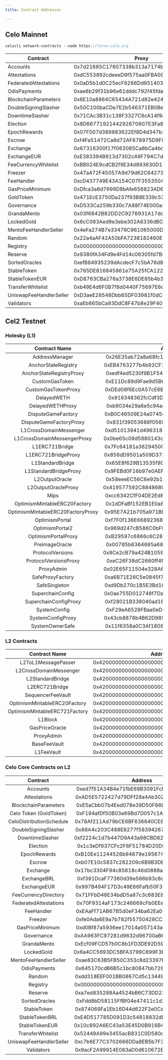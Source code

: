 ```yaml
---
title: Contract Addresses

---
```


## Celo Mainnet

```jsx
celocli network:contracts --node https://forno.celo.org
```

| Contract                | Proxy                                      |
| ----------------------- | ------------------------------------------ |
| Accounts                | 0x7d21685C17607338b313a7174bAb6620baD0aaB7 |
| Attestations            | 0xdC553892cdeeeD9f575aa0FBA099e5847fd88D20 |
| FederatedAttestations   | 0x0aD5b1d0C25ecF6266Dd951403723B2687d6aff2 |
| OdisPayments            | 0xae6b29f31b96e61dddc792f45fda4e4f0356d0cb |
| BlockchainParameters    | 0x6E10a8864C65434A721d82e424d727326F9d5Bfa |
| DoubleSigningSlasher    | 0x50C100baCDe7E2b546371EB0Be1eACcf0A6772ec |
| DowntimeSlasher         | 0x71CAc3B31c138F3327C6cA14f9a1c8d752463fDd |
| Election                | 0x8D6677192144292870907E3Fa8A5527fE55A7ff6 |
| EpochRewards            | 0x07F007d389883622Ef8D4d347b3f78007f28d8b7 |
| Escrow                  | 0xf4Fa51472Ca8d72AF678975D9F8795A504E7ada5 |
| Exchange                | 0x67316300f17f063085Ca8bCa4bd3f7a5a3C66275 |
| ExchangeEUR             | 0xE383394B913d7302c49F794C7d3243c429d53D1d |
| FeeCurrencyWhitelist    | 0xBB024E9cdCB2f9E34d893630D19611B8A5381b3c |
| Freezer                 | 0x47a472F45057A9d79d62C6427367016409f4fF5A |
| FeeHandler              | 0xcD437749E43A154C07F3553504c68fBfD56B8778 |
| GasPriceMinimum         | 0xDfca3a8d7699D8bAfe656823AD60C17cb8270ECC |
| GoldToken               | 0x471EcE3750Da237f93B8E339c536989b8978a438 |
| Governance              | 0xD533Ca259b330c7A88f74E000a3FaEa2d63B7972 |
| GrandaMento             | 0x03f6842B82DD2C9276931A17dd23D73C16454a49 |
| LockedGold              | 0x6cC083Aed9e3ebe302A6336dBC7c921C9f03349E |
| MentoFeeHandlerSeller   | 0x4eFa274B7e33476C961065000D58ee09F7921A74 |
| Random                  | 0x22a4aAF42A50bFA7238182460E32f15859c93dfe |
| Registry                | 0x000000000000000000000000000000000000ce10 |
| Reserve                 | 0x9380fA34Fd9e4Fd14c06305fd7B6199089eD4eb9 |
| SortedOracles           | 0xefB84935239dAcdecF7c5bA76d8dE40b077B7b33 |
| StableToken             | 0x765DE816845861e75A25fCA122bb6898B8B1282a |
| StableTokenEUR          | 0xD8763CBa276a3738E6DE85b4b3bF5FDed6D6cA73 |
| TransferWhitelist       | 0xb49E4d6F0B7f8d0440F75697E6c8b37E09178BCF |
| UniswapFeeHandlerSeller | 0xD3aeE28548Dbb65DF03981f0dC0713BfCBd10a97 |
| Validators              | 0xaEb865bCa93DdC8F47b8e29F40C5399cE34d0C58 |

## Cel2 Testnet

### Holesky (L1)

|           Contract Name           |                  Address                   |
| :-------------------------------: | :----------------------------------------: |
|          AddressManager           | 0x26E35ab72a8a68fc116216145129989EaCc5c12a |
|        AnchorStateRegistry        | 0xEB4763277b4b92CF1DD3Fa8432fC3C21037c8253 |
|     AnchorStateRegistryProxy      | 0xedf4ed5230f9B1F54C33F381C1990129f30E9196 |
|          CustomGasToken           | 0xE11Dc89d9Fae9d5B6156F6B3b614bfda45D21e27 |
|        CustomGasTokenProxy        | 0xDEd08f6Ec0A57cE6Be62d1876d2CE92AF37eddA0 |
|            DelayedWETH            | 0x916348362fcCdf3D548617f2ff8fC9fEBe44389b |
|         DelayedWETHProxy          | 0xb9034e29a6e5c94ae50F4eDBf8450492Bf6f636C |
|        DisputeGameFactory         | 0xB0C46509E24a0745d201114016fD666D6D1E3f8e |
|      DisputeGameFactoryProxy      | 0x831f39053688f05698ad0fB5f4DE7e56B2949c55 |
|      L1CrossDomainMessenger       | 0xd51013941d49631846fe52028C8D7a6EeBf06C98 |
|    L1CrossDomainMessengerProxy    | 0x0be65c09d5880143cb9C2D6E45474972eFC4C13B |
|          L1ERC721Bridge           | 0x7Fc64181a3629450C739d09131FFcE1Aae35176C |
|        L1ERC721BridgeProxy        | 0x856dD9501a509D3738aE2da7B79cDA1731d8E9b3 |
|         L1StandardBridge          | 0x65E8f629B13535f902020668Fe73aEc24e52F5D8 |
|       L1StandardBridgeProxy       | 0x9FEBd0F16b97e0AEF9151AF07106d733E87B1be4 |
|          L2OutputOracle           | 0x58eeeEC56C6e92b1898367fa7372ab3f6483F054 |
|        L2OutputOracleProxy        | 0x419577592C884868C3ed85B97169b93362581855 |
|               Mips                | 0xcc6342CfF04DE2Ed80C812470BFF54A7A7184fF8 |
|   OptimismMintableERC20Factory    | 0x1dDFaBf152EB1E0a8c821fCb4B8Da20F9Aea910C |
| OptimismMintableERC20FactoryProxy | 0x95E7A21b705a971BDBC999295f4a3c04CDfC52F0 |
|          OptimismPortal           | 0xf7F0f136E6689236895B641053A81F60E056bB95 |
|          OptimismPortal2          | 0x969d247cB586C0bF02212B9ae6e690e8b0d762bA |
|        OptimismPortalProxy        | 0xB29597c6866c6C2870348f1035335B75eEf79d07 |
|          PreimageOracle           | 0x00785b6364685a68844d8F4120aF5f7d53b4f5a1 |
|         ProtocolVersions          | 0x8Ce2cB79a424B105907911956AC81C8AB44034dd |
|       ProtocolVersionsProxy       | 0xeC26F38dC2660ff4fbe19aFb2587b140411E302e |
|            ProxyAdmin             | 0x02E65F11504e328A6DabB38b0D05854297466178 |
|         SafeProxyFactory          | 0xa6B71E26C5e0845f74c812102Ca7114b6a896AB2 |
|           SafeSingleton           | 0xd9Db270c1B5E3Bd161E8c8503c55cEABeE709552 |
|         SuperchainConfig          | 0x0ae755D012748f7Da0eCb7695902463652322617 |
|       SuperchainConfigProxy       | 0xf28021B338040ad165A8abeD076b40F822c457E6 |
|           SystemConfig            | 0xF29eA6528FBaa0eD44Bdbb78a02C4cc0f99f4636 |
|         SystemConfigProxy         | 0x43cb8878b4B62D9853452140eFB42CF30672e23a |
|          SystemOwnerSafe          | 0x11f6358a0C3Af1808C9b76E9d9C97a850EEFb6d4 |

### L2 Contracts

|         Contract Name         |                  Address                   |
| :---------------------------: | :----------------------------------------: |
|      L2ToL1MessagePasser      | 0x4200000000000000000000000000000000000016 |
|    L2CrossDomainMessenger     | 0x4200000000000000000000000000000000000007 |
|       L2StandardBridge        | 0x4200000000000000000000000000000000000010 |
|        L2ERC721Bridge         | 0x4200000000000000000000000000000000000014 |
|       SequencerFeeVault       | 0x4200000000000000000000000000000000000011 |
| OptimismMintableERC20Factory  | 0x4200000000000000000000000000000000000012 |
| OptimismMintableERC721Factory | 0x4200000000000000000000000000000000000017 |
|            L1Block            | 0x4200000000000000000000000000000000000015 |
|        GasPriceOracle         | 0x420000000000000000000000000000000000000F |
|          ProxyAdmin           | 0x4200000000000000000000000000000000000018 |
|         BaseFeeVault          | 0x4200000000000000000000000000000000000019 |
|          L1FeeVault           | 0x420000000000000000000000000000000000001A |

### Celo Core Contracts on L2

|         Contract         |                  Address                   |
| :----------------------: | :----------------------------------------: |
|         Accounts         | 0xed7f51A34B4e71fbE69B3091FcF879cD14bD73A9 |
|       Attestations       | 0xAD5E5722427d79DFf28a4Ab30249729d1F8B4cc0 |
|   BlockchainParameters   | 0xE5aCbb07b4Eed078e39D50F66bF0c80cF1b93abe |
|  Celo Token (GoldToken)  | 0xF194afDf50B03e69Bd7D057c1Aa9e10c9954E4C9 |
| CeloDistributionSchedule | 0x78Af211Ad79bCE6BF636640CE8c2C2b29e02365A |
|   DoubleSigningSlasher   | 0x88A4c203C488E8277f583942672E1aF77e2B5040 |
|     DowntimeSlasher      | 0xf2224c1d7b447D9A43a98CBD82FCCC0eF1c11CC5 |
|         Election         | 0x1c3eDf937CFc2F6F51784D20DEB1af1F9a8655fA |
|       EpochRewards       | 0xB10Ee11244526b94879e1956745bA2E35AE2bA20 |
|          Escrow          | 0xb07E10c5837c282209c6B9B3DE0eDBeF16319a37 |
|         Exchange         | 0x17bc3304F94c85618c46d0888aA937148007bD3C |
|       ExchangeBRL        | 0xf391DcaF77360d39e566b93c8c0ceb7128fa1A08 |
|       ExchangeEUR        | 0x997B494F17D3c49E66Fafb50F37A972d8Db9325B |
|   FeeCurrencyDirectory   | 0x71FFbD48E34bdD5a87c3c683E866dc63b8B2a685 |
|  FederatedAttestations   | 0x70F9314aF173c246669cFb0EEe79F9Cfd9C34ee3 |
|        FeeHandler        | 0xEAaFf71AB67B5d0eF34ba62Ea06Ac3d3E2dAAA38 |
|         Freezer          | 0xfe0Ada6E9a7b782f55750428CC1d8428Cd83C3F1 |
|     GasPriceMinimum      | 0xd0Bf87a5936ee17014a057143a494Dc5C5d51E5e |
|        Governance        | 0xAA963FC97281d9632d96700aB62A4D1340F9a28a |
|       GrandaMento        | 0xEcf09FCD57b0C8b1FD3DE92D59E234b88938485B |
|        LockedGold        | 0x6a4CC5693DC5BFA3799C699F3B941bA2Cb00c341 |
|  MentoFeeHandlerSeller   | 0xae83C63B5FB50C353c8d23397bcC9dBf3a9837Ac |
|       OdisPayments       | 0x645170cdB6B5c1bc80847bb728dBa56C50a20a49 |
|          Random          | 0xdd318EEF001BB0867Cd5c134496D6cF5Aa32311F |
|         Registry         | 0x000000000000000000000000000000000000ce10 |
|         Reserve          | 0xa7ed835288Aa4524bB6C73DD23c0bF4315D9Fe3e |
|      SortedOracles       | 0xFdd8bD58115FfBf04e47411c1d228eCC45E93075 |
|       StableToken        | 0x874069Fa1Eb16D44d622F2e0Ca25eeA172369bC1 |
|      StableTokenBRL      | 0xE4D517785D091D3c54818832dB6094bcc2744545 |
|      StableTokenEUR      | 0x10c892A6EC43a53E45D0B916B4b7D383B1b78C0F |
|    TransferWhitelist     | 0x52449A99e3455acB831C0D580dCDAc8B290d5182 |
| UniswapFeeHandlerSeller  | 0xc7b6E77C3702666DDa8EB5b7F30234B020788b21 |
|        Validators        | 0x9acF2A99914E083aD0d610672E93d14b0736BBCc |
